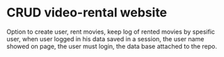 # CRUD video-rental website  

Option to create user,
rent movies,
keep log of rented movies by spesific user,
when user logged in his data saved in a session,
the user name showed on page,
the user must login,
the data base attached to the repo.


